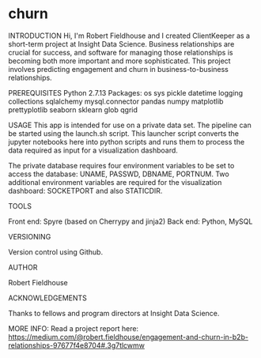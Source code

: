 # churn
INTRODUCTION
Hi, I'm Robert Fieldhouse and I created ClientKeeper as a short-term project at Insight Data Science. Business relationships are crucial for success, and software for managing those relationships is becoming both more important and more sophisticated. This project involves predicting engagement and churn in business-to-business relationships.

PREREQUISITES
Python 2.7.13
Packages:
os
sys
pickle
datetime
logging
collections
sqlalchemy
mysql.connector
pandas
numpy
matplotlib
prettyplotlib
seaborn
sklearn
glob
qgrid

USAGE
This app is intended for use on a private data set. The pipeline can be started using the launch.sh script. This launcher script converts the jupyter notebooks here into python scripts and runs them to process the data required as input for a visualization dashboard.

The private database requires four environment variables to be set to access the database: UNAME, PASSWD, DBNAME, PORTNUM. Two additional environment variables are required for the visualization dashboard: SOCKETPORT and also STATICDIR.

TOOLS

Front end: Spyre (based on Cherrypy and jinja2)
Back end: Python, MySQL

VERSIONING

Version control using Github.

AUTHOR

Robert Fieldhouse

ACKNOWLEDGEMENTS

Thanks to fellows and program directors at Insight Data Science.

MORE INFO:
Read a project report here:
https://medium.com/@robert.fieldhouse/engagement-and-churn-in-b2b-relationships-97677f4e8704#.3g7tlcwmw